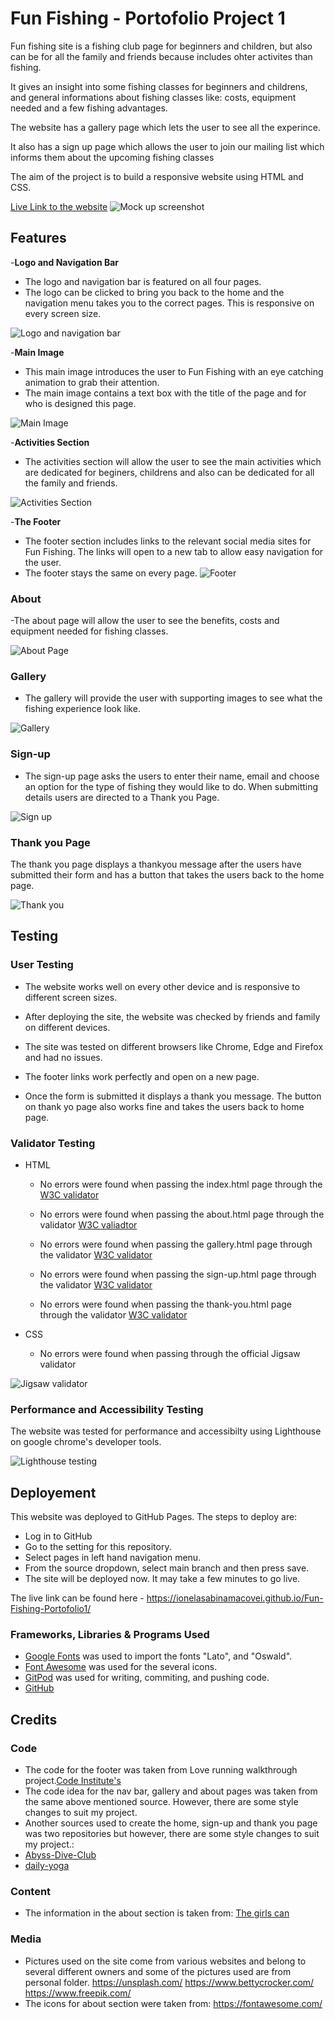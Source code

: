 # Fun Fishing - Portofolio Project 1
Fun fishing site is a fishing club page for beginners and children, but also can be for all the family and friends because includes ohter activites than fishing. 

It gives an insight into some fishing classes for beginners  and childrens, and general informations about fishing classes like: costs, equipment needed and a few fishing advantages.

The website has a gallery page which lets the user to see all the experince.

It also has a sign up page which allows the user to join our mailing list which informs them about the upcoming fishing classes 

The aim of the project is to build a responsive website using HTML and CSS.

[Live Link to the website](https://ionelasabinamacovei.github.io/Portfolio-Project-1/)
![Mock up screenshot](documents/images/responsive-mock-up.bmp)

## __Features__

-__Logo and Navigation Bar__

 - The logo and navigation bar is featured on all four pages.
 - The logo can be clicked to bring you back to the home and the navigation menu takes you to the correct pages. This is responsive on every screen size.

 ![Logo and navigation bar](documents/images/logo-navbar.bmp)

 -__Main Image__

 - This main image introduces the user to Fun Fishing with an eye catching animation to grab their attention.
 - The main image contains a text box with the title of the page and for who is designed this page.

 ![Main Image](documents/images/main-image.bmp)

 -__Activities Section__

 - The activities section will allow the user to see the main activities which are dedicated for beginers, childrens and also can be dedicated for all the family and friends.

 ![Activities Section](documents/images/activities-section.jpg)

 -__The Footer__

 - The footer section includes links to the relevant social media sites for Fun Fishing. The links will open to a new tab to allow easy navigation for the user.
 - The footer stays the same on every page.
 ![Footer](documents/images/footer.png)

### About

-The about page will allow the user to see the benefits, costs and equipment needed for fishing classes.

![About Page](documents/images/about-page.png)

### Gallery

- The gallery will provide the user with supporting images to see what the fishing experience look like. 

![Gallery](documents/images/gallery.png)

### Sign-up

- The sign-up page asks the users to enter their name, email and choose an option for the type of fishing they would like to do. When submitting details users are directed to a Thank you Page.

![Sign up](documents/images/sign-up.png)

### Thank you Page

The thank you page displays a thankyou message after the users have submitted their form and has a button that takes the users back to the home page.

![Thank you](documents/images/thank-you.png)

## __Testing__

### User Testing

- The website works well on every other device and is responsive to different screen sizes.

- After deploying the site, the website was checked by friends and family on different devices.

- The site was tested on different browsers like Chrome, Edge and Firefox and had no issues.

- The footer links work perfectly and open on a new page.

- Once the form is submitted it displays a thank you message. The button on thank yo page also works fine and takes the users back to home page.

### Validator Testing

- HTML
    - No errors were found when passing the index.html page through the [W3C validator](https://validator.w3.org/nu/?showsource=yes&doc=https%3A%2F%2Fionelasabinamacovei.github.io%2FFun-Fishing-Portofolio1%2Findex.html)

    - No errors were found when passing the about.html page through the validator [W3C valiadtor](https://validator.w3.org/nu/?showsource=yes&doc=https%3A%2F%2Fionelasabinamacovei.github.io%2FFun-Fishing-Portofolio1%2Fabout.html)

    - No errors were found when passing the gallery.html page through the validator [W3C validator](https://validator.w3.org/nu/?showsource=yes&doc=https%3A%2F%2Fionelasabinamacovei.github.io%2FFun-Fishing-Portofolio1%2Fgallery.html)

    - No errors were found when passing the sign-up.html page through the validator [W3C validator](https://validator.w3.org/nu/?showsource=yes&doc=https%3A%2F%2Fionelasabinamacovei.github.io%2FFun-Fishing-Portofolio1%2Fsign-up.html)

    - No errors were found when passing the thank-you.html page through the validator [W3C validator](https://validator.w3.org/nu/?showsource=yes&doc=https%3A%2F%2Fionelasabinamacovei.github.io%2FFun-Fishing-Portofolio1%2Fthankyou.html)

- CSS 
    - No errors were found when passing through the official Jigsaw validator

![Jigsaw validator](documents/images/jigsaw-validator.png)

### Performance and Accessibility Testing
The website was tested for performance and accessibilty using Lighthouse on google chrome's developer tools.

![Lighthouse testing](documents/images/lighthouse-result.png)

## __Deployement__

This website was deployed to GitHub Pages. The steps to deploy are:
- Log in to GitHub
- Go to the setting for this repository.
- Select pages in left hand navigation menu.
- From the source dropdown, select main branch and then press save.
- The site will be deployed now. It may take a few minutes to go live.

The live link can be found here - https://ionelasabinamacovei.github.io/Fun-Fishing-Portofolio1/

### Frameworks, Libraries & Programs Used
- [Google Fonts](https://fonts.google.com/ "Link to Google Fonts") was used to import the fonts "Lato", and "Oswald".
- [Font Awesome](https://fontawesome.com/ "Link to FontAwesome") was used for the several icons.
- [GitPod](https://gitpod.io/ "Link to GitPod homepage") was used for writing, commiting, and pushing code.
- [GitHub](https://github.com/ "Link to GitHub")

## __Credits__

### Code
- The code for the footer was taken from Love running walkthrough project.[Code Institute's](https://codeinstitute.net/)
- The code idea for the nav bar, gallery and about pages was taken from the same above mentioned source. However, there are some style changes to suit my project. 
- Another sources used to create the home, sign-up and thank you page was two repositories but however, there are some style changes to suit my project.: 
- [Abyss-Dive-Club](https://github.com/LudovicLeGuen/Abyss-Dive-Club)
- [daily-yoga](https://github.com/fatimaqais/daily-yoga)

### Content
- The information in the about section is taken from: [The girls can](https://www.thisgirlcan.co.uk/activities/angling/?fbclid=IwAR0xI0jCI9EOliwbUc69vkkcyWgPZfRWVqODwttsDpws4wf813Z5EDzYcko)

### Media

- Pictures used on the site come from various websites and belong to several different owners and some of the pictures used are from personal folder.
https://unsplash.com/
https://www.bettycrocker.com/
https://www.freepik.com/
- The icons for about section were taken from:
https://fontawesome.com/






